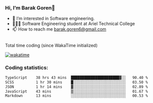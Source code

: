 ###  Hi, I’m Barak Goren👋
- 👀 I’m interested in Software engineering.
- 👨🏼‍🎓 Software Engineering student at Ariel Technical College
- 📫 How to reach me barak.goren6@gmail.com
##
Total time coding (since WakaTime initialized)

[![wakatime](https://wakatime.com/badge/user/5cc5ec80-a806-4ca2-a704-db29274e48cd.svg)](https://wakatime.com/@5cc5ec80-a806-4ca2-a704-db29274e48cd)

   
### Coding statistics:

<!--START_SECTION:waka-->

```txt
TypeScript    38 hrs 43 mins  ██████████████████████▓░░   90.40 %
SCSS          1 hr 30 mins    █░░░░░░░░░░░░░░░░░░░░░░░░   03.50 %
JSON          1 hr 14 mins    ▓░░░░░░░░░░░░░░░░░░░░░░░░   02.89 %
JavaScript    43 mins         ▒░░░░░░░░░░░░░░░░░░░░░░░░   01.67 %
Markdown      13 mins         ░░░░░░░░░░░░░░░░░░░░░░░░░   00.53 %
```

<!--END_SECTION:waka-->

<!---
barakgoren/barakgoren is a ✨ special ✨ repository because its `README.md` (this file) appears on your GitHub profile.
You can click the Preview link to take a look at your changes.
--->
